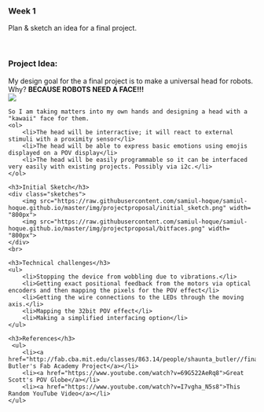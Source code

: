 <div class="blog-post">
    <h3>Week 1</h3>
    <p>Plan & sketch an idea for a final project.</p>
    <br>
    <h3>Project Idea:</h3>
    My design goal for the a final project is to make a universal head for robots. Why? <strong> BECAUSE ROBOTS NEED A FACE!!!</strong>
   <div class="roboface">
        <img src="https://raw.githubusercontent.com/samiul-hoque/samiul-hoque.github.io/master/img/projectproposal/roboface.gif" >
    </div>

    So I am taking matters into my own hands and designing a head with a "kawaii" face for them.
    <ol>
        <li>The head will be interractive; it will react to external stimuli with a proximity sensor</li>
        <li>The head will be able to express basic emotions using emojis displayed on a POV display</li>
        <li>The head will be easily programmable so it can be interfaced very easily with existing projects. Possibly via i2c.</li>
    </ol>

    <h3>Initial Sketch</h3>
    <div class="sketches">
        <img src="https://raw.githubusercontent.com/samiul-hoque/samiul-hoque.github.io/master/img/projectproposal/initial_sketch.png" width= "800px">
        <img src="https://raw.githubusercontent.com/samiul-hoque/samiul-hoque.github.io/master/img/projectproposal/bitfaces.png" width= "800px">
    </div>
    <br>

    <h3>Technical challenges</h3>
    <ul>
        <li>Stopping the device from wobbling due to vibrations.</li>
        <li>Getting exact positional feedback from the motors via optical encoders and then mapping the pixels for the POV effect</li>
        <li>Getting the wire connections to the LEDs through the moving axis.</li>
        <li>Mapping the 32bit POV effect</li>
        <li>Making a simplified interfacing option</li>
    </ul>

    <h3>References</h3>
     <ul>
        <li><a href="http://fab.cba.mit.edu/classes/863.14/people/shaunta_butler//finalproject/">Shauna Butler's Fab Academy Project</a></li>
        <li><a href="https://www.youtube.com/watch?v=69G522AeRq8">Great Scott's POV Globe</a></li>
        <li><a href="https://www.youtube.com/watch?v=I7vgha_N5s8">This Random YouTube Video</a></li>
    </ul>
</div>